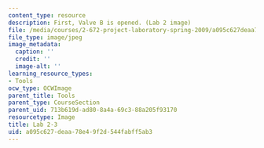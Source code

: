 ```yaml
---
content_type: resource
description: First, Valve B is opened. (Lab 2 image)
file: /media/courses/2-672-project-laboratory-spring-2009/a095c627deaa78e49f2d544fabff5ab3_lab23.jpg
file_type: image/jpeg
image_metadata:
  caption: ''
  credit: ''
  image-alt: ''
learning_resource_types:
- Tools
ocw_type: OCWImage
parent_title: Tools
parent_type: CourseSection
parent_uid: 713b619d-ad80-8a4a-69c3-88a205f93170
resourcetype: Image
title: Lab 2-3
uid: a095c627-deaa-78e4-9f2d-544fabff5ab3
---
```

